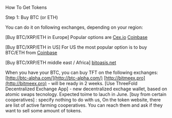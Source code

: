 How To Get Tokens

Step 1: Buy BTC (or ETH)

You can do it on following exchanges, depending on your region:

[Buy BTC/XRP/ETH in Europe]
Popular options are 
[Cex.io](Cex.io)
[Coinbase](https://www.coinbase.com/)

[Buy BTC/XRP/ETH in US]
For US the most popular option is to buy BTC/ETH from [Coinbase](https://www.coinbase.com/)

[Buy BTC/XRP/ETH middle east / Africa]
[bitoasis.net](bitoasis.net)

When you have your BTC, you can buy TFT on the following exchanges:
[http://btc-alpha.com/](http://btc-alpha.com/)
[http://bitmeex.pro](http://bitmeex.pro) - will be ready in 2 weeks.
[Use ThreeFold Decentralized Exchange App] - new decentralized exchage wallet, based on atomic swaps tecnology. Expected toime to lauch in June.
[buy from certain cooperatives] : specify nothing to do with us,
On the token website, there are list of active farming cooperatives. You can reach them and ask if they want to sell some amount of tokens.
